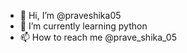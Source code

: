 - 👋 Hi, I’m @praveshika05
- 🌱 I’m currently learning python
- 📫 How to reach me @prave_shika_05

<!---
praveshika05/praveshika05 is a ✨ special ✨ repository because its `README.md` (this file) appears on your GitHub profile.
You can click the Preview link to take a look at your changes.
--->
